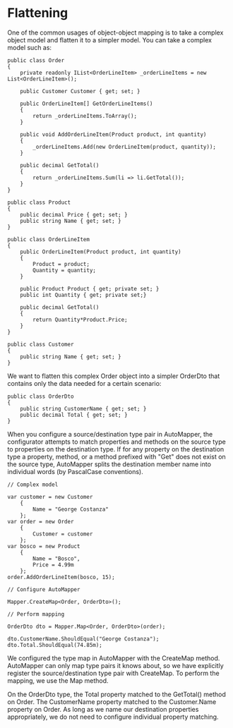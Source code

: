 # Flattening

One of the common usages of object-object mapping is to take a complex object model and flatten it to a simpler model.  You can take a complex model such as:


    public class Order
    {
    	private readonly IList<OrderLineItem> _orderLineItems = new List<OrderLineItem>();
    
    	public Customer Customer { get; set; }
    
    	public OrderLineItem[] GetOrderLineItems()
    	{
    		return _orderLineItems.ToArray();
    	}
    
    	public void AddOrderLineItem(Product product, int quantity)
    	{
    		_orderLineItems.Add(new OrderLineItem(product, quantity));
    	}
    
    	public decimal GetTotal()
    	{
    		return _orderLineItems.Sum(li => li.GetTotal());
    	}
    }
    
    public class Product
    {
    	public decimal Price { get; set; }
    	public string Name { get; set; }
    }
    
    public class OrderLineItem
    {
    	public OrderLineItem(Product product, int quantity)
    	{
    		Product = product;
    		Quantity = quantity;
    	}
    
    	public Product Product { get; private set; }
    	public int Quantity { get; private set;}
    
    	public decimal GetTotal()
    	{
    		return Quantity*Product.Price;
    	}
    }
    
    public class Customer
    {
    	public string Name { get; set; }
    }

We want to flatten this complex Order object into a simpler OrderDto that contains only the data needed for a certain scenario:

    public class OrderDto
    {
    	public string CustomerName { get; set; }
    	public decimal Total { get; set; }
    }

When you configure a source/destination type pair in AutoMapper, the configurator attempts to match properties and methods on the source type to properties on the destination type.  If for any property on the destination type a property, method, or a method prefixed with "Get" does not exist on the source type, AutoMapper splits the destination member name into individual words (by PascalCase conventions).

    // Complex model
    
    var customer = new Customer
    	{
    		Name = "George Costanza"
    	};
    var order = new Order
    	{
    		Customer = customer
    	};
    var bosco = new Product
    	{
    		Name = "Bosco",
    		Price = 4.99m
    	};
    order.AddOrderLineItem(bosco, 15);
    
    // Configure AutoMapper
    
    Mapper.CreateMap<Order, OrderDto>();
    
    // Perform mapping
    
    OrderDto dto = Mapper.Map<Order, OrderDto>(order);
    
    dto.CustomerName.ShouldEqual("George Costanza");
    dto.Total.ShouldEqual(74.85m);

We configured the type map in AutoMapper with the CreateMap method.  AutoMapper can only map type pairs it knows about, so we have explicitly register the source/destination type pair with CreateMap.  To perform the mapping, we use the Map method.

On the OrderDto type, the Total property matched to the GetTotal() method on Order.  The CustomerName property matched to the Customer.Name property on Order.  As long as we name our destination properties appropriately, we do not need to configure individual property matching.